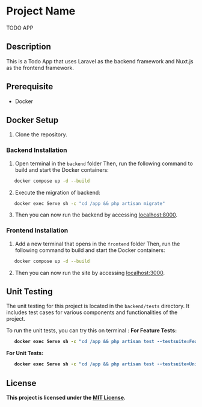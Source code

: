 # Project Name

TODO APP

## Description

This is a Todo App that uses Laravel as the backend framework and Nuxt.js as the frontend framework.

## Prerequisite

- Docker

## Docker Setup

1. Clone the repository.

### Backend Installation

1. Open terminal in the `backend` folder
   Then, run the following command to build and start the Docker containers:

```bash
   docker compose up -d --build
```

2. Execute the migration of backend:

```bash
   docker exec Serve sh -c "cd /app && php artisan migrate"
```

3. Then you can now run the backend by accessing [localhost:8000](http://localhost:8000).

### Frontend Installation

1. Add a new terminal that opens in the `frontend` folder
   Then, run the following command to build and start the Docker containers:

```bash
   docker compose up -d --build
```

2. Then you can now run the site by accessing [localhost:3000](http://localhost:3000).

## Unit Testing

The unit testing for this project is located in the `backend/tests` directory. It includes test cases for various components and functionalities of the project.

To run the unit tests, you can try this on terminal :
<b>For Feature Tests:<b/>

```bash
   docker exec Serve sh -c "cd /app && php artisan test --testsuite=Feature"
```

<b>For Unit Tests:<b/>

```bash
   docker exec Serve sh -c "cd /app && php artisan test --testsuite=Unit"
```

## License

This project is licensed under the [MIT License](LICENSE).
